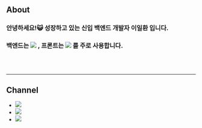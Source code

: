 ## About
### 안녕하세요!😺 성장하고 있는 신입 백엔드 개발자 이일환 입니다.
### 백엔드는 <a href="" target="_blank"><img src="https://img.shields.io/badge/Spring-6DB33F?style=flat-square&logo=Spring&logoColor=white"/></a> , 프론트는 <a href="" target="_blank"><img src="https://img.shields.io/badge/React-61DAFB?style=flat-square&logo=React&logoColor=white"/></a> 를 주로 사용합니다.

<br/><br/>

---

## Channel
- <a href="https://velog.io/@pppp0722" target="_blank"><img src="https://img.shields.io/badge/Blog-27c999?style=flat-square&logo=Velog&logoColor=white"/></a>
- <a href="https://ilhwanee.notion.site/dc8953f616444b89a3419da1c9cd2ebe" target="_blank"><img src="https://img.shields.io/badge/Notion-000000?style=flat-square&logo=Notion&logoColor=white"/></a>
- <a href="mailto:poj0722@naver.com" target="_blank"><img src="https://img.shields.io/badge/Mail-03C75A?style=flat-square&logo=Gmail&logoColor=white"/></a>
